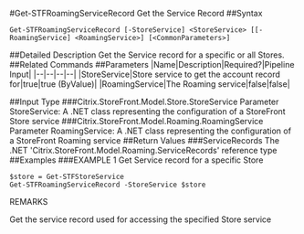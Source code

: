 #Get-STFRoamingServiceRecord
Get the Service Record
##Syntax
```Get-STFRoamingServiceRecord [-StoreService] <StoreService> [[-RoamingService] <RoamingService>] [<CommonParameters>]
```
##Detailed Description
Get the Service record for a specific or all Stores.
##Related Commands
##Parameters
|Name|Description|Required?|Pipeline Input||--|--|--|--||StoreService|Store service to get the account record for|true|true (ByValue)||RoamingService|The Roaming service|false|false|##Input Type
###Citrix.StoreFront.Model.Store.StoreService
Parameter StoreService: A .NET class representing the configuration of a StoreFront Store service
###Citrix.StoreFront.Model.Roaming.RoamingService
Parameter RoamingService: A .NET class representing the configuration of a StoreFront Roaming service
##Return Values
###ServiceRecords
The .NET 'Citrix.StoreFront.Model.Roaming.ServiceRecords' reference type
##Examples
###EXAMPLE 1 Get Service record for a specific Store
```$store = Get-STFStoreService
Get-STFRoamingServiceRecord -StoreService $store
```
REMARKS

Get the service record used for accessing the specified Store service
